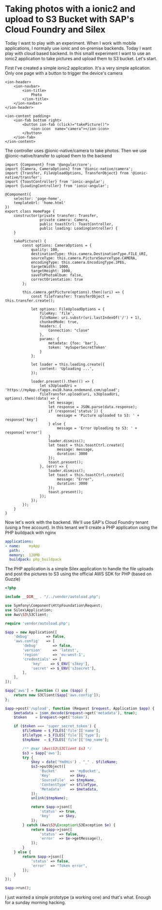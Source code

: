 Taking photos with a ionic2 and upload to S3 Bucket with SAP's Cloud Foundry and Silex
======

Today I want to play with an experiment. When I work with mobile applications, I normally use ionic and on-premise backends. Today I want play with cloud based backend. In this smalll experiment I want to use an ionic2 application to take pictures and upload them to S3 bucket. Let's start.

First I've created a simple ionic2 application. It's a very simple aplication. Only one page with a button to trigger the device's camera

```angular2html
<ion-header>
    <ion-navbar>
        <ion-title>
            Photo
        </ion-title>
    </ion-navbar>
</ion-header>

<ion-content padding>
    <ion-fab bottom right>
        <button ion-fab (click)="takePicture()">
            <ion-icon  name="camera"></ion-icon>
        </button>
    </ion-fab>
</ion-content>
```

The controller uses @ionic-native/camera to take photos. Then we use @ionic-native/transfer to upload them to the backend

```ecmascript 6
import {Component} from '@angular/core';
import {Camera, CameraOptions} from '@ionic-native/camera';
import {Transfer, FileUploadOptions, TransferObject} from '@ionic-native/transfer';
import {ToastController} from 'ionic-angular';
import {LoadingController} from 'ionic-angular';

@Component({
    selector: 'page-home',
    templateUrl: 'home.html'
})
export class HomePage {
    constructor(private transfer: Transfer,
                private camera: Camera,
                public toastCtrl: ToastController,
                public loading: LoadingController) {
    }

    takePicture() {
        const options: CameraOptions = {
            quality: 100,
            destinationType: this.camera.DestinationType.FILE_URI,
            sourceType: this.camera.PictureSourceType.CAMERA,
            encodingType: this.camera.EncodingType.JPEG,
            targetWidth: 1000,
            targetHeight: 1000,
            saveToPhotoAlbum: false,
            correctOrientation: true
        };

        this.camera.getPicture(options).then((uri) => {
            const fileTransfer: TransferObject = this.transfer.create();

            let options: FileUploadOptions = {
                fileKey: 'file',
                fileName: uri.substr(uri.lastIndexOf('/') + 1),
                chunkedMode: true,
                headers: {
                    Connection: "close"
                },
                params: {
                    metadata: {foo: 'bar'},
                    token: 'mySuperSecretToken'
                }
            };

            let loader = this.loading.create({
                content: 'Uploading ...',
            });

            loader.present().then(() => {
                let s3UploadUri = 'https://myApp.cfapps.eu10.hana.ondemand.com/upload';
                fileTransfer.upload(uri, s3UploadUri, options).then((data) => {
                    let message;
                    let response = JSON.parse(data.response);
                    if (response['status']) {
                        message = 'Picture uploaded to S3: ' + response['key']
                    } else {
                        message = 'Error Uploading to S3: ' + response['error']
                    }
                    loader.dismiss();
                    let toast = this.toastCtrl.create({
                        message: message,
                        duration: 3000
                    });
                    toast.present();
                }, (err) => {
                    loader.dismiss();
                    let toast = this.toastCtrl.create({
                        message: "Error",
                        duration: 3000
                    });
                    toast.present();
                });
            });
        });
    }
}
```

Now let's work with the backend. We'll use SAP's Cloud Foundry tenant (using a free account). In this tenant we'll create a PHP application using the PHP buildpack with nginx


```yaml
applications:
- name:    myApp
  path: .
  memory:  128MB
  buildpack: php_buildpack
```

The PHP application is a simple Silex application to handle the file uploads and post the pictures to S3 using the official AWS SDK for PHP (based on Guzzle)

```php
<?php

include __DIR__ . "/../vendor/autoload.php";

use Symfony\Component\HttpFoundation\Request;
use Silex\Application;
use Aws\S3\S3Client;

require 'vendor/autoload.php';

$app = new Application([
    'debug'        => false,
    'aws.config'   => [
        'debug'       => false,
        'version'     => 'latest',
        'region'      => 'eu-west-1',
        'credentials' => [
            'key'    => $_ENV['s3key'],
            'secret' => $_ENV['s3secret'],
        ],
    ],
]);

$app['aws'] = function () use ($app) {
    return new S3Client($app['aws.config']);
};

$app->post('/upload', function (Request $request, Application $app) {
    $metadata = json_decode($request->get('metadata'), true);
    $token    = $request->get('token');

    if ($token === 'super_secret_token') {
        $fileName = $_FILES['file']['name'];
        $fileType = $_FILES['file']['type'];
        $tmpName  = $_FILES['file']['tmp_name'];

        /** @var \Aws\S3\S3Client $s3 */
        $s3 = $app['aws'];
        try {
            $key = date('YmdHis') . "_" . $fileName;
            $s3->putObject([
                'Bucket'      => 'myBucket',
                'Key'         => $key,
                'SourceFile'  => $tmpName,
                'ContentType' => $fileType,
                'Metadata'    => $metadata,
            ]);
            unlink($tmpName);

            return $app->json([
                'status' => true,
                'key'    => $key,
            ]);
        } catch (Aws\S3\Exception\S3Exception $e) {
            return $app->json([
                'status' => false,
                'error'  => $e->getMessage(),
            ]);
        }
    } else {
        return $app->json([
            'status' => false,
            'error'  => "Token error",
        ]);
    }
});

$app->run();
```

I just wanted a simple prototype (a working one) and that's what. Enough for a sunday morning hacking.